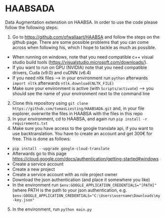 # HAABSADA
Data Augmentation extenstion on HAABSA. In order to use the code please follow the following steps:

1. Go to https://github.com/ofwallaart/HAABSA and follow the steps on the github page. There are some possible problems that you can come across when following his, which I hope to tackle as much as possible.
  - When running on windows, note that you need compatible c++ visual studio build tools (https://visualstudio.microsoft.com/downloads/). 
  - If you want to run on GPU (NVIDIA) note that you need compatible drivers, Cuda (v9.0) and cuDNN (v6.4)
  - If you need nltk files --> in your environment run `python` afterwards `import nltk` afterwards `ntlk.download(NLTK_FILE)`
  - Make sure your environment is active (with `Scripts/activate`) --> you should see the name of your environment next to the command line
2. Clone this repository using `git clone https://github.com/tomasLiesting/HAABSADA.git` and, in your file explorer, overwrite the files in HAABSA with the files in this repo
3. In your environment, cd to HAABSA, and again run `pip install -r requirements.txt`
4. Make sure you have access to the google translate api, if you want to use backtranslation. You have to create an account and get 300€ for free. This is done as follows:
  - `pip install --upgrade google-cloud-translate`
  - Afterwards go to this page https://cloud.google.com/docs/authentication/getting-started#windows
  - Create a service account
  - Create a new project
  - Create a service account with as role project owner
  - Download the json authentication (and place it somewhere you like)
  - In the environment run `$env:GOOGLE_APPLICATION_CREDENTIALS="[PATH]"` (where PATH is the path to your json authentication, e.g. `$env:GOOGLE_APPLICATION_CREDENTIALS="C:\Users\username\Downloads\my-key.json"`
5. In the environment, run `python main.py`
